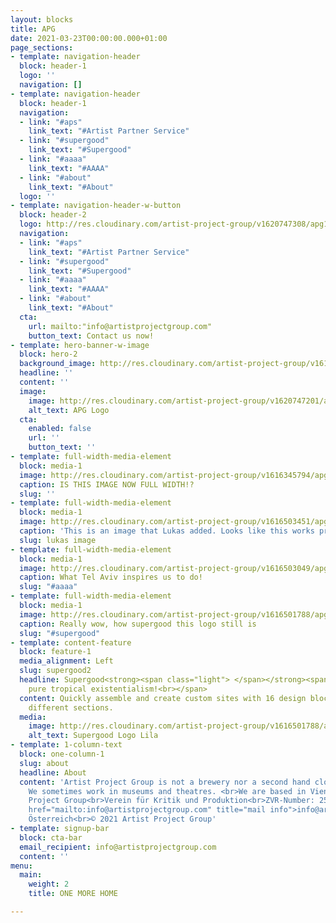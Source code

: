 ```yaml
---
layout: blocks
title: APG
date: 2021-03-23T00:00:00.000+01:00
page_sections:
- template: navigation-header
  block: header-1
  logo: ''
  navigation: []
- template: navigation-header
  block: header-1
  navigation:
  - link: "#aps"
    link_text: "#Artist Partner Service"
  - link: "#supergood"
    link_text: "#Supergood"
  - link: "#aaaa"
    link_text: "#AAAA"
  - link: "#about"
    link_text: "#About"
  logo: ''
- template: navigation-header-w-button
  block: header-2
  logo: http://res.cloudinary.com/artist-project-group/v1620747308/apg1/APG_Logo_Dev_V12_3A1_x1200_en9j2o.png
  navigation:
  - link: "#aps"
    link_text: "#Artist Partner Service"
  - link: "#supergood"
    link_text: "#Supergood"
  - link: "#aaaa"
    link_text: "#AAAA"
  - link: "#about"
    link_text: "#About"
  cta:
    url: mailto:"info@artistprojectgroup.com"
    button_text: Contact us now!
- template: hero-banner-w-image
  block: hero-2
  background_image: http://res.cloudinary.com/artist-project-group/v1616345794/apg1/firewatch_2_jzctfk.jpg
  headline: ''
  content: ''
  image:
    image: http://res.cloudinary.com/artist-project-group/v1620747201/apg1/APG_Logo_Dev_V12_3A_hlio76.svg
    alt_text: APG Logo
  cta:
    enabled: false
    url: ''
    button_text: ''
- template: full-width-media-element
  block: media-1
  image: http://res.cloudinary.com/artist-project-group/v1616345794/apg1/firewatch_1_b4r0mb.jpg
  caption: IS THIS IMAGE NOW FULL WIDTH!?
  slug: ''
- template: full-width-media-element
  block: media-1
  image: http://res.cloudinary.com/artist-project-group/v1616503451/apg1/APG_Logo_Dev_V11_3A_RGB_web_oncyhg.svg
  caption: 'This is an image that Lukas added. Looks like this works pretty well. '
  slug: lukas image
- template: full-width-media-element
  block: media-1
  image: http://res.cloudinary.com/artist-project-group/v1616503049/apg1/AAAA_Logo_web_bqkivv.svg
  caption: What Tel Aviv inspires us to do!
  slug: "#aaaa"
- template: full-width-media-element
  block: media-1
  image: http://res.cloudinary.com/artist-project-group/v1616501788/apg1/Supergood_Logo_Lila_RGB_mxexsc.svg
  caption: Really wow, how supergood this logo still is
  slug: "#supergood"
- template: content-feature
  block: feature-1
  media_alignment: Left
  slug: supergood2
  headline: Supergood<strong><span class="light"> </span></strong><span class="light">is
    pure tropical existentialism!<br></span>
  content: Quickly assemble and create custom sites with 16 design blocks for seven
    different sections.
  media:
    image: http://res.cloudinary.com/artist-project-group/v1616501788/apg1/Supergood_Logo_Lila_RGB_mxexsc.svg
    alt_text: Supergood Logo Lila
- template: 1-column-text
  block: one-column-1
  slug: about
  headline: About
  content: 'Artist Project Group is not a brewery nor a second hand clothing store.
    We sometimes work in museums and theatres. <br>We are based in Vienna, Austria.<br><br><strong>Impressum</strong><br>Artist
    Project Group<br>Verein für Kritik und Produktion<br>ZVR-Number: 253007094<br><a
    href="mailto:info@artistprojectgroup.com" title="mail info">info@artistprojectgroup.com</a><br>Wien,
    Österreich<br>© 2021 Artist Project Group'
- template: signup-bar
  block: cta-bar
  email_recipient: info@artistprojectgroup.com
  content: ''
menu:
  main:
    weight: 2
    title: ONE MORE HOME

---
```

